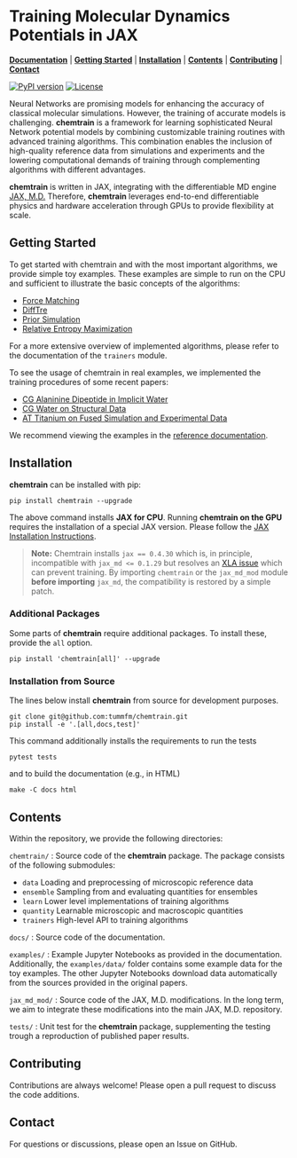 # Training Molecular Dynamics Potentials in JAX

[**Documentation**](https://chemtrain.readthedocs.io/en/latest/) | [**Getting Started**](#getting-started) | [**Installation**](#installation) | [**Contents**](#contents) | [**Contributing**](#contributing)
| [**Contact**](#contact)

[![PyPI version](https://badge.fury.io/py/chemtrain.svg)](https://badge.fury.io/py/chemtrain)
[![License](https://img.shields.io/badge/License-Apache_2.0-blue.svg)](https://opensource.org/licenses/Apache-2.0)

Neural Networks are promising models for enhancing the accuracy of classical molecular
simulations. However, the training of accurate models is challenging.
**chemtrain** is a framework for learning sophisticated Neural Network potential
models by combining customizable training routines with advanced training
algorithms.
This combination enables the inclusion of high-quality reference data from
simulations and experiments and the lowering computational demands of training
through complementing algorithms with different advantages.

**chemtrain** is written in JAX, integrating with the differentiable MD engine
[JAX, M.D.](https://github.com/jax-md/jax-md)
Therefore, **chemtrain** leverages end-to-end differentiable
physics and hardware acceleration through GPUs to provide flexibility at scale.


## Getting Started

To get started with chemtrain and with the most important algorithms,
we provide simple toy examples.
These examples are simple to run on the CPU and sufficient to illustrate the basic
concepts of the algorithms:

- [Force Matching](./examples/force_matching.ipynb)
- [DiffTre](./examples/difftre.ipynb)
- [Prior Simulation](./examples/prior_simulation.ipynb)
- [Relative Entropy Maximization](./examples/relative_entropy.ipynb)

For a more extensive overview of implemented algorithms, please refer to the
documentation of the ``trainers`` module.

To see the usage of chemtrain in real examples, we implemented the training
procedures of some recent papers:

- [CG Alaninine Dipeptide in Implicit Water](./examples/CG_alanine_dipeptide.ipynb)
- [CG Water on Structural Data](./examples/CG_water_difftre.ipynb)
- [AT Titanium on Fused Simulation and Experimental Data](./examples/AT_titanium_fused_training.ipynb)

We recommend viewing the examples in the [reference documentation](https://chemtrain.readthedocs.io/en/latest/).

## Installation

**chemtrain** can be installed with pip:

```shell
pip install chemtrain --upgrade
```

The above command installs **JAX for CPU**.
Running **chemtrain on the GPU** requires the installation of a special JAX
version.
Please follow the
[JAX Installation Instructions](https://github.com/google/jax#installation).

> **Note:** Chemtrain installs ``jax == 0.4.30`` which is, in principle,
> incompatible with ``jax_md <= 0.1.29`` but resolves an
> [XLA issue](https://github.com/google/jax/issues/17730) which can prevent
> training. By importing ``chemtrain`` or the ``jax_md_mod`` module
> **before importing** ``jax_md``, the compatibility is restored by a simple
> patch.

### Additional Packages

Some parts of **chemtrain** require additional packages.
To install these, provide the `all` option.

```shell
pip install 'chemtrain[all]' --upgrade
```

### Installation from Source

The lines below install **chemtrain** from source for development purposes.

```shell
git clone git@github.com:tummfm/chemtrain.git
pip install -e '.[all,docs,test]'
```

This command additionally installs the requirements to run the tests

```shell
pytest tests
```

and to build the documentation (e.g., in HTML)

```shell
make -C docs html
```

## Contents

Within the repository, we provide the following directories:

``chemtrain/``
: Source code of the **chemtrain** package. The package consists of the
  following submodules:

  - ``data`` Loading and preprocessing of microscopic reference data
  - ``ensemble`` Sampling from and evaluating quantities for ensembles
  - ``learn`` Lower level implementations of training algorithms
  - ``quantity`` Learnable microscopic and macroscopic quantities
  - ``trainers`` High-level API to training algorithms

``docs/``
: Source code of the documentation.

``examples/``
: Example Jupyter Notebooks as provided in the documentation. Additionally,
  the ``examples/data/`` folder contains some example data for the toy examples.
  The other Jupyter Notebooks download data automatically from the sources
  provided in the original papers.

``jax_md_mod/``
: Source code of the JAX, M.D. modifications. In the long term, we aim to integrate these modifications into the main JAX, M.D. repository.

``tests/``
: Unit test for the **chemtrain** package, supplementing the testing trough
  a reproduction of published paper results.


## Contributing
Contributions are always welcome! Please open a pull request to discuss the code
additions.

## Contact
For questions or discussions, please open an Issue on GitHub.
